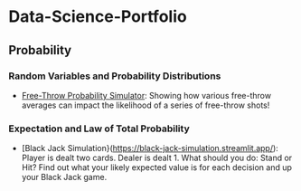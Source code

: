 # Data-Science-Portfolio
## Probability
### Random Variables and Probability Distributions
- [Free-Throw Probability Simulator](https://free-throw-probability.streamlit.app/): Showing how various free-throw averages can impact the likelihood of a series of free-throw shots!

### Expectation and Law of Total Probability
- [Black Jack Simulation}(https://black-jack-simulation.streamlit.app/): Player is dealt two cards. Dealer is dealt 1. What should you do: Stand or Hit? Find out what your likely expected value is for each decision and up your Black Jack game. 
